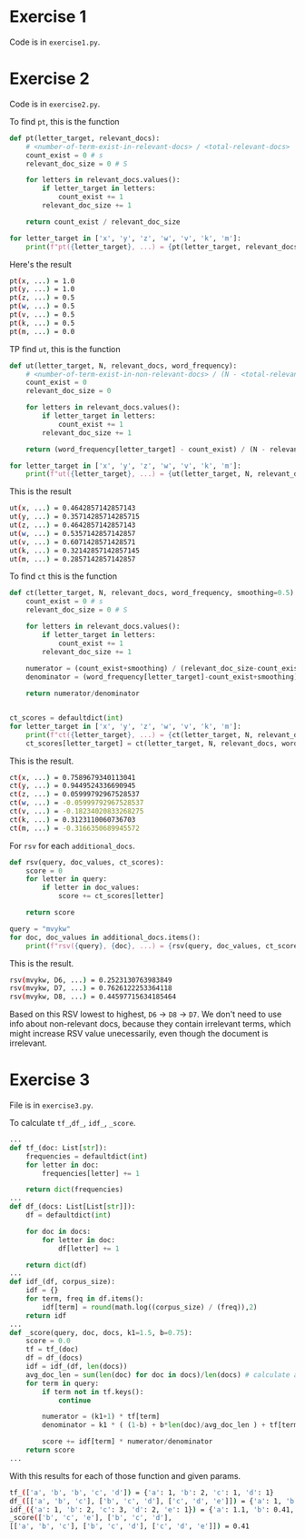 # Exercise 1
Code is in `exercise1.py`.



# Exercise 2
Code is in `exercise2.py`.

To find `pt`, this is the function
```python
def pt(letter_target, relevant_docs):
    # <number-of-term-exist-in-relevant-docs> / <total-relevant-docs>
    count_exist = 0 # s
    relevant_doc_size = 0 # S

    for letters in relevant_docs.values():
        if letter_target in letters:
            count_exist += 1
        relevant_doc_size += 1

    return count_exist / relevant_doc_size

for letter_target in ['x', 'y', 'z', 'w', 'v', 'k', 'm']:
    print(f"pt({letter_target}, ...) = {pt(letter_target, relevant_docs)}")
```

Here's the result
```bash
pt(x, ...) = 1.0
pt(y, ...) = 1.0
pt(z, ...) = 0.5
pt(w, ...) = 0.5
pt(v, ...) = 0.5
pt(k, ...) = 0.5
pt(m, ...) = 0.0
```

TP find `ut`, this is the function
```python
def ut(letter_target, N, relevant_docs, word_frequency):
    # <number-of-term-exist-in-non-relevant-docs> / (N - <total-relevant-docs>)
    count_exist = 0
    relevant_doc_size = 0

    for letters in relevant_docs.values():
        if letter_target in letters:
            count_exist += 1
        relevant_doc_size += 1

    return (word_frequency[letter_target] - count_exist) / (N - relevant_doc_size)        

for letter_target in ['x', 'y', 'z', 'w', 'v', 'k', 'm']:
    print(f"ut({letter_target}, ...) = {ut(letter_target, N, relevant_docs, word_frequency)}")
```

This is the result
```bash
ut(x, ...) = 0.4642857142857143
ut(y, ...) = 0.35714285714285715
ut(z, ...) = 0.4642857142857143
ut(w, ...) = 0.5357142857142857
ut(v, ...) = 0.6071428571428571
ut(k, ...) = 0.32142857142857145
ut(m, ...) = 0.2857142857142857
```

To find `ct` this is the function
```python
def ct(letter_target, N, relevant_docs, word_frequency, smoothing=0.5):
    count_exist = 0 # s
    relevant_doc_size = 0 # S

    for letters in relevant_docs.values():
        if letter_target in letters:
            count_exist += 1
        relevant_doc_size += 1
    
    numerator = (count_exist+smoothing) / (relevant_doc_size-count_exist+smoothing)
    denominator = (word_frequency[letter_target]-count_exist+smoothing) / (N-word_frequency[letter_target]-relevant_doc_size+count_exist+smoothing)

    return numerator/denominator


ct_scores = defaultdict(int)
for letter_target in ['x', 'y', 'z', 'w', 'v', 'k', 'm']:
    print(f"ct({letter_target}, ...) = {ct(letter_target, N, relevant_docs, word_frequency)}")
    ct_scores[letter_target] = ct(letter_target, N, relevant_docs, word_frequency)
```

This is the result.
```bash
ct(x, ...) = 0.7589679340113041
ct(y, ...) = 0.9449524336690945
ct(z, ...) = 0.05999792967528537
ct(w, ...) = -0.05999792967528537
ct(v, ...) = -0.18234020833268275
ct(k, ...) = 0.3123110060736703
ct(m, ...) = -0.3166350689945572
```

For `rsv` for each `additional_docs`.
```python
def rsv(query, doc_values, ct_scores):
    score = 0
    for letter in query:
        if letter in doc_values:
            score += ct_scores[letter]

    return score

query = "mvykw"
for doc, doc_values in additional_docs.items():
    print(f"rsv({query}, {doc}, ...) = {rsv(query, doc_values, ct_scores)}")
```

This is the result.
```bash
rsv(mvykw, D6, ...) = 0.2523130763983849
rsv(mvykw, D7, ...) = 0.7626122253364118
rsv(mvykw, D8, ...) = 0.44597715634185464
```

Based on this RSV lowest to highest, `D6` &rarr; `D8` &rarr; `D7`. We don't need to use info about non-relevant docs, because they contain irrelevant terms, which might increase RSV value unecessarily, even though the document is irrelevant.

# Exercise 3
File is in `exercise3.py`.

To calculate `tf_`,`df_`, `idf_`, `_score`.
```python
...
def tf_(doc: List[str]):
    frequencies = defaultdict(int)
    for letter in doc:
        frequencies[letter] += 1

    return dict(frequencies)
...
def df_(docs: List[List[str]]):
    df = defaultdict(int)

    for doc in docs:
        for letter in doc:
            df[letter] += 1

    return dict(df)
...
def idf_(df, corpus_size):
    idf = {}
    for term, freq in df.items():
        idf[term] = round(math.log((corpus_size) / (freq)),2)
    return idf
...
def _score(query, doc, docs, k1=1.5, b=0.75):
    score = 0.0
    tf = tf_(doc)
    df = df_(docs)
    idf = idf_(df, len(docs))
    avg_doc_len = sum(len(doc) for doc in docs)/len(docs) # calculate average document length
    for term in query:
        if term not in tf.keys():
            continue

        numerator = (k1+1) * tf[term]
        denominator = k1 * ( (1-b) + b*len(doc)/avg_doc_len ) + tf[term]

        score += idf[term] * numerator/denominator
    return score
...
```

With this results for each of those function and given params.
```bash
tf_(['a', 'b', 'b', 'c', 'd']) = {'a': 1, 'b': 2, 'c': 1, 'd': 1}
df_([['a', 'b', 'c'], ['b', 'c', 'd'], ['c', 'd', 'e']]) = {'a': 1, 'b': 2, 'c': 3, 'd': 2, 'e': 1}
idf_({'a': 1, 'b': 2, 'c': 3, 'd': 2, 'e': 1}) = {'a': 1.1, 'b': 0.41, 'c': 0.0, 'd': 0.41, 'e': 1.1}
_score(['b', 'c', 'e'], ['b', 'c', 'd'],
[['a', 'b', 'c'], ['b', 'c', 'd'], ['c', 'd', 'e']]) = 0.41
```